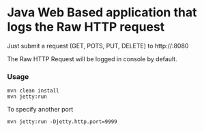 # Java Web Based application that logs the Raw HTTP request

Just submit a request (GET, POTS, PUT, DELETE) to http://<host>:8080

The Raw HTTP Request will be logged in console by default.

### Usage
```
mvn clean install
mvn jetty:run
````
To specify another port
````
mvn jetty:run -Djetty.http.port=9999
````
